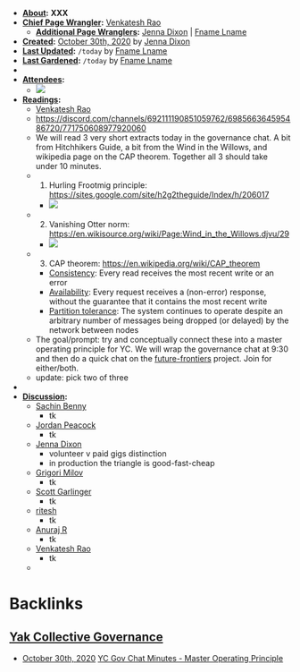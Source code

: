 - **[About](<About.md>):** __XXX__
- **[Chief Page Wrangler](<Chief Page Wrangler.md>):** [Venkatesh Rao](<Venkatesh Rao.md>)
    - **[Additional Page Wranglers](<Additional Page Wranglers.md>):** [Jenna Dixon](<Jenna Dixon.md>) | [Fname Lname](<Fname Lname.md>)
- **[Created](<Created.md>):** [October 30th, 2020](<October 30th, 2020.md>) by [Jenna Dixon](<Jenna Dixon.md>)
- **[Last Updated](<Last Updated.md>):** `/today` by [Fname Lname](<Fname Lname.md>)
- **[Last Gardened](<Last Gardened.md>):** `/today` by [Fname Lname](<Fname Lname.md>)
- 
- **[Attendees](<Attendees.md>):**
    - ![](https://firebasestorage.googleapis.com/v0/b/firescript-577a2.appspot.com/o/imgs%2Fapp%2FArtOfGig%2F_CTIS_xcWZ.png?alt=media&token=0beb10d5-b28f-4b5c-8332-8edfa3229268)
- **[Readings](<Readings.md>):**
    - [Venkatesh Rao](<Venkatesh Rao.md>)
    - https://discord.com/channels/692111190851059762/698566364595486720/771750608977920060
    - We will read 3 very short extracts today in the governance chat. A bit from Hitchhikers Guide, a bit from the Wind in the Willows, and wikipedia page on the CAP theorem. Together all 3 should take under 10 minutes.
    - 1. Hurling Frootmig principle: https://sites.google.com/site/h2g2theguide/Index/h/206017
        - ![](https://firebasestorage.googleapis.com/v0/b/firescript-577a2.appspot.com/o/imgs%2Fapp%2FArtOfGig%2FtP2ktIw4_L.png?alt=media&token=cdf63514-188f-4c12-9fae-fb69e758905d)
    - 2. Vanishing Otter norm: https://en.wikisource.org/wiki/Page:Wind_in_the_Willows.djvu/29
        - ![](https://upload.wikimedia.org/wikipedia/commons/thumb/c/c9/Wind_in_the_Willows.djvu/page29-1024px-Wind_in_the_Willows.djvu.jpg)
    - 3. CAP theorem: https://en.wikipedia.org/wiki/CAP_theorem
        - [Consistency](https://en.wikipedia.org/wiki/Consistency_model): Every read receives the most recent write or an error
        - [Availability](https://en.wikipedia.org/wiki/Availability): Every request receives a (non-error) response, without the guarantee that it contains the most recent write
        - [Partition tolerance](https://en.wikipedia.org/wiki/Network_partitioning): The system continues to operate despite an arbitrary number of messages being dropped (or delayed) by the network between nodes
    - The goal/prompt: try and conceptually connect these into a master operating principle for YC. We will wrap the governance chat at 9:30 and then do a quick chat on the [future-frontiers](<future-frontiers.md>) project. Join for either/both.
    - update: pick two of three
- 
- **[Discussion](<Discussion.md>):**
    - [Sachin Benny](<Sachin Benny.md>)
        - tk
    - [Jordan Peacock](<Jordan Peacock.md>)
        - tk
    - [Jenna Dixon](<Jenna Dixon.md>)
        - volunteer v paid gigs distinction
        - in production the triangle is good-fast-cheap
    - [Grigori Milov](<Grigori Milov.md>)
        - tk
    - [Scott Garlinger](<Scott Garlinger.md>)
        - tk
    - [ritesh](<ritesh.md>)
        - tk
    - [Anuraj R](<Anuraj R.md>)
        - tk
    - [Venkatesh Rao](<Venkatesh Rao.md>)
        - tk
    - 

# Backlinks
## [Yak Collective Governance](<Yak Collective Governance.md>)
- [October 30th, 2020](<October 30th, 2020.md>) [YC Gov Chat Minutes - Master Operating Principle](<YC Gov Chat Minutes - Master Operating Principle.md>)


